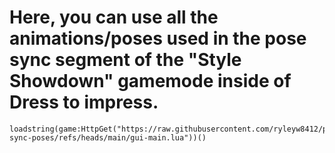 # Here, you can use all the animations/poses used in the pose sync segment of the "Style Showdown" gamemode inside of Dress to impress.

```
loadstring(game:HttpGet("https://raw.githubusercontent.com/ryleyw8412/pose-sync-poses/refs/heads/main/gui-main.lua"))()
```
